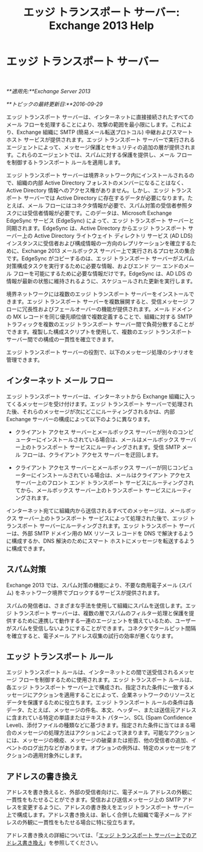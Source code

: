 ﻿---
title: 'エッジ トランスポート サーバー: Exchange 2013 Help'
TOCTitle: エッジ トランスポート サーバー
ms:assetid: cfff9f59-afac-447c-8297-afcebe49a52d
ms:mtpsurl: https://technet.microsoft.com/ja-jp/library/Bb124701(v=EXCHG.150)
ms:contentKeyID: 61180563
ms.date: 04/24/2018
mtps_version: v=EXCHG.150
ms.translationtype: HT
---

# エッジ トランスポート サーバー

 

_**適用先:**Exchange Server 2013_

_**トピックの最終更新日:**2016-09-29_

エッジ トランスポート サーバーは、インターネットに直接接続されたすべてのメール フローを処理することにより、攻撃の範囲を最小限にします。これにより、Exchange 組織に SMTP (簡易メール転送プロトコル) 中継およびスマート ホスト サービスが提供されます。エッジ トランスポート サーバーで実行されるエージェントによって、メッセージ保護とセキュリティの追加の層が提供されます。これらのエージェントでは、スパムに対する保護を提供し、メール フローを制御するトランスポート ルールを適用します。

エッジ トランスポート サーバーは境界ネットワーク内にインストールされるので、組織の内部 Active Directory フォレストのメンバーになることはなく、Active Directory 情報へのアクセス権がありません。しかし、エッジ トランスポート サーバーでは Active Directory に存在するデータが必要になります。たとえば、メール フローにはコネクタ情報が必要で、スパム対策の受信者参照タスクには受信者情報が必要です。このデータは、Microsoft Exchange EdgeSync サービス (EdgeSync) によって、エッジ トランスポート サーバーと同期されます。EdgeSync は、Active Directory からエッジ トランスポート サーバー上の Active Directory ライトウェイト ディレクトリ サービス (AD LDS) インスタンスに受信者および構成情報の一方向のレプリケーションを確立するために、Exchange 2013 メールボックス サーバー上で実行されるプロセスの集合です。EdgeSync がコピーするのは、エッジ トランスポート サーバーがスパム対策構成タスクを実行するために必要な情報、およびエンド ツー エンドのメール フローを可能にするために必要な情報だけです。EdgeSync は、AD LDS の情報が最新の状態に維持されるように、スケジュールされた更新を実行します。

境界ネットワークには複数のエッジ トランスポート サーバーをインストールできます。エッジ トランスポート サーバーを複数展開すると、受信メッセージ フローに冗長性およびフェールオーバーの機能が提供されます。メール ドメインの MX レコードを同じ優先順位値で複数定義することで、組織に対する SMTP トラフィックを複数のエッジ トランスポート サーバー間で負荷分散することができます。複製した構成スクリプトを使用して、複数のエッジ トランスポート サーバー間での構成の一貫性を確立できます。

エッジ トランスポート サーバーの役割で、以下のメッセージ処理のシナリオを管理できます。

## インターネット メール フロー

エッジ トランスポート サーバーは、インターネットから Exchange 組織に入ってくるメッセージを受け付けます。エッジ トランスポート サーバーで処理された後、それらのメッセージが次にどこにルーティングされるかは、内部 Exchange サーバーの構成によって以下のように異なります。

  - クライアント アクセス サーバーとメールボックス サーバーが別々のコンピューターにインストールされている場合は、メールはメールボックス サーバー上のトランスポート サービスにルーティングされます。受信 SMTP メール フローは、クライアント アクセス サーバーを迂回します。

  - クライアント アクセス サーバーとメールボックス サーバーが同じコンピューターにインストールされている場合は、メールはクライアント アクセス サーバー上のフロント エンド トランスポート サービスにルーティングされてから、メールボックス サーバー上のトランスポート サービスにルーティングされます。

インターネット宛てに組織内から送信されるすべてのメッセージは、メールボックス サーバー上のトランスポート サービスによって処理された後で、エッジ トランスポート サーバーにルーティングされます。エッジ トランスポート サーバーは、外部 SMTP ドメイン用の MX リソース レコードを DNS で解決するように構成するか、DNS 解決のためにスマート ホストにメッセージを転送するように構成できます。

## スパム対策

Exchange 2013 では、スパム対策の機能により、不要な商用電子メール (スパム) をネットワーク境界でブロックするサービスが提供されます。

スパムの発信者は、さまざまな手法を使用して組織にスパムを送信します。エッジ トランスポート サーバーは、複数の層でスパムのフィルター処理と保護を提供するために連携して動作する一連のエージェントを備えているため、ユーザーがスパムを受信しないようにすることができます。コネクタでタールピット間隔を確立すると、電子メール アドレス収集の試行の効率が悪くなります。

## エッジ トランスポート ルール

エッジ トランスポート ルールは、インターネットとの間で送受信されるメッセージ フローを制御するために使用されます。エッジ トランスポート ルールは、各エッジ トランスポート サーバー上で構成され、指定された条件に一致するメッセージにアクションを適用することによって、企業ネットワークのリソースとデータを保護するために役立ちます。エッジ トランスポート ルールの条件は各データ、たとえば、メッセージの件名、本文、ヘッダー、または送信元アドレスに含まれている特定の単語またはテキスト パターン、SCL (Spam Confidence Level)、添付ファイルの種類などに基づきます。指定された条件に当てはまる場合のメッセージの処理方法はアクションによって決まります。可能なアクションには、メッセージの検疫、メッセージの破棄または拒否、他の受信者の追加、イベントのログ出力などがあります。オプションの例外は、特定のメッセージをアクションの適用対象外にします。

## アドレスの書き換え

アドレスを書き換えると、外部の受信者向けに、電子メール アドレスの外観に一貫性をもたせることができます。受信および送信メッセージ上の SMTP アドレスを変更するように、アドレスの書き換えをエッジ トランスポート サーバー上で構成します。アドレス書き換えは、新しく合併した組織で電子メール アドレスの外観に一貫性をもたせる場合に特に役立ちます。

アドレス書き換えの詳細については、「[エッジ トランスポート サーバー上でのアドレス書き換え](address-rewriting-on-edge-transport-servers-exchange-2013-help.md)」を参照してください。

